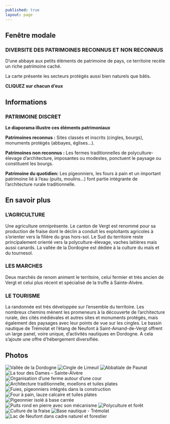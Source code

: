 ```yaml
---
published: true
layout: page
---
```


## Fenêtre modale

### DIVERSITE DES PATRIMOINES RECONNUS ET NON RECONNUS

D’une abbaye aux petits éléments de patrimoine de pays, ce territoire recèle un riche patrimoine caché.

La carte présente les secteurs protégés aussi bien naturels que bâtis.

**CLIQUEZ sur chacun d’eux**

## Informations

### PATRIMOINE DISCRET

**Le diaporama illustre ces éléments patrimoniaux**

**Patrimoines reconnus :**
Sites classés et inscrits (cingles, bourgs), monuments protégés (abbayes, églises…).

**Patrimoines non reconnus :**
Les fermes traditionnelles de polyculture-élevage d’architecture, imposantes ou modestes, ponctuent le paysage ou constituent les bourgs.

**Patrimoine du quotidien:**
Les pigeonniers, les fours à pain et un important patrimoine lié à l’eau (puits, moulins…) font partie intégrante de l’architecture rurale traditionnelle.

## En savoir plus

### L’AGRICULTURE

Une agriculture omniprésente. Le canton de Vergt est renommé pour sa production de fraise dont le déclin a conduit les exploitants agricoles à s’orienter vers la filière du gras hors-sol. Le Sud du territoire reste principalement orienté vers la polyculture-élevage, vaches laitières mais aussi canards. La vallée de la Dordogne est dédiée à la culture du maïs et du tournesol. 

### LES MARCHES

Deux marchés de renom animent le territoire, celui fermier et très ancien de Vergt et celui plus récent et spécialisé de la truffe à Sainte-Alvère.

### LE TOURISME

La randonnée est très développée sur l’ensemble du territoire. Les nombreux chemins mènent les promeneurs à la découverte de l’architecture rurale, des cités médiévales et autres sites et monuments protégés, mais également des paysages avec leur points de vue sur les cingles.
Le bassin nautique de Trémolat et l’étang de Neufont à Saint-Amand-de-Vergt offrent un large panel, voire unique, d’activités nautiques en Dordogne.
A cela s’ajoute une offre d’hébergement diversifiée.

## Photos
![Vallée de la Dordogne](/data/images/20/atouts/20_ATOUTS_01.jpg)
![Cingle de Limeuil](/data/images/20/atouts/20_ATOUTS_02.jpg)
![Abbatiale de Paunat](/data/images/20/atouts/20_ATOUTS_03.jpg)
![La tour des Dames – Sainte-Alvère](/data/images/20/atouts/20_ATOUTS_04.jpg)
![Organisation d’une ferme autour d’une cour](/data/images/20/atouts/20_ATOUTS_05.jpg)
![Architecture traditionnelle, moellons et tuiles plates](/data/images/20/atouts/20_ATOUTS_06.jpg)
![Fuies, pigeonniers intégrés dans la construction](/data/images/20/atouts/20_ATOUTS_07.jpg)
![Four à pain, lauze calcaire et tuiles plates](/data/images/20/atouts/20_ATOUTS_08.jpg)
![Pigeonnier isolé à base carrée](/data/images/20/atouts/20_ATOUTS_09.jpg)
![Puits rond en pierre avec son mécanisme](/data/images/20/atouts/20_ATOUTS_10.jpg)
![Polyculture et forêt](/data/images/20/atouts/20_ATOUTS_11.jpg)
![Culture de la fraise](/data/images/20/atouts/20_ATOUTS_12.jpg)
![Base nautique - Trémolat](/data/images/20/atouts/20_ATOUTS_13.jpg)
![Lac de Neufont dans cadre naturel et forestier](/data/images/20/atouts/20_ATOUTS_14.jpg)